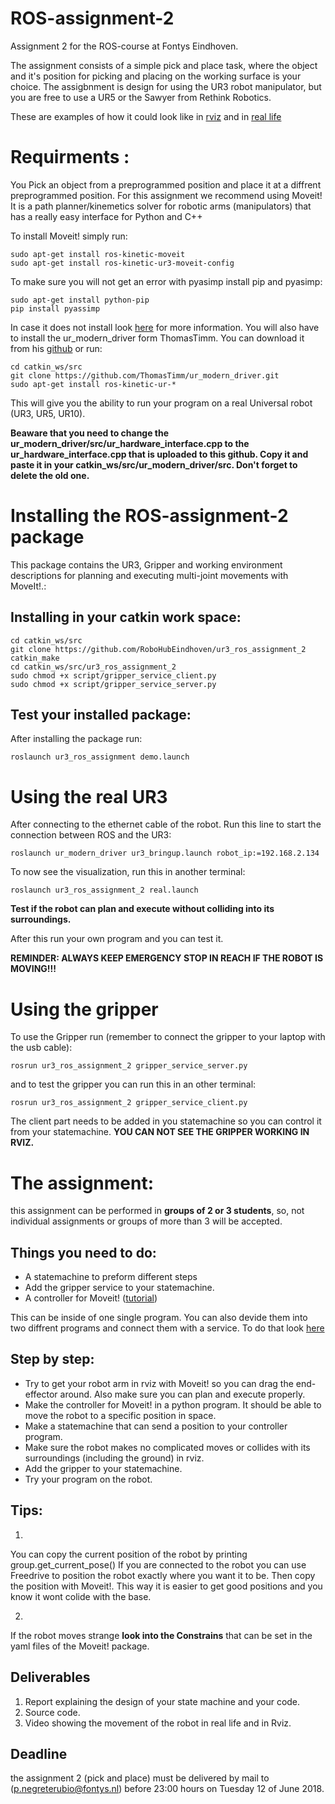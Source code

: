 # ROS-assignment-2
Assignment 2 for the ROS-course at Fontys Eindhoven.

The assignment consists of a simple pick and place task, where the object and it's position for picking and placing on the working surface is your choice. The assigbnment is design for using the UR3 robot manipulator, but you are free to use a UR5 or the Sawyer from Rethink Robotics.

These are examples of how it could look like in [rviz](https://www.youtube.com/watch?v=7vrwx3QfseM)  and in [real life](https://www.youtube.com/watch?v=ayQRK4hnlew&feature=youtu.be)

# Requirments :
You Pick an object from a preprogrammed position and place it at a diffrent preprogrammed position.
For this assignment we recommend using Moveit! It is a path planner/kinemetics solver for robotic arms (manipulators) that has a really easy interface for Python and C++

To install Moveit! simply run:
```
sudo apt-get install ros-kinetic-moveit
sudo apt-get install ros-kinetic-ur3-moveit-config 
```
To make sure you will not get an error with pyasimp install pip and pyasimp:
```
sudo apt-get install python-pip
pip install pyassimp
```

In case it does not install look [here](http://moveit.ros.org/install/) for more information.
You will also have to install the ur_modern_driver form ThomasTimm. You can download it from his [github](https://github.com/ThomasTimm/ur_modern_driver) or run:
```
cd catkin_ws/src
git clone https://github.com/ThomasTimm/ur_modern_driver.git
sudo apt-get install ros-kinetic-ur-*
```
This will give you the ability to run your program on a real Universal robot (UR3, UR5, UR10).

**Beaware that you need to change the ur_modern_driver/src/ur_hardware_interface.cpp to the ur_hardware_interface.cpp that is uploaded to this github. Copy it and paste it in your catkin_ws/src/ur_modern_driver/src. Don't forget to delete the old one.**

# Installing the ROS-assignment-2 package
This package contains the UR3, Gripper and working environment descriptions for planning and executing multi-joint movements with MoveIt!.:
## Installing in your catkin work space:
```
cd catkin_ws/src
git clone https://github.com/RoboHubEindhoven/ur3_ros_assignment_2
catkin_make
cd catkin_ws/src/ur3_ros_assignment_2
sudo chmod +x script/gripper_service_client.py 
sudo chmod +x script/gripper_service_server.py 
```
## Test your installed package:

After installing the package run:
```
roslaunch ur3_ros_assignment demo.launch
```
# Using the real UR3
After connecting to the ethernet cable of the robot.
Run this line to start the connection between ROS and the UR3:
```
roslaunch ur_modern_driver ur3_bringup.launch robot_ip:=192.168.2.134
```
To now see the visualization, run this in another terminal:
```
roslaunch ur3_ros_assignment_2 real.launch
```
**Test if the robot can plan and execute without colliding into its surroundings.**

After this run your own program and you can test it. 

**REMINDER: ALWAYS KEEP EMERGENCY STOP IN REACH IF THE ROBOT IS MOVING!!!**

# Using the gripper
To use the Gripper run (remember to connect the gripper to your laptop with the usb cable):
``` 
rosrun ur3_ros_assignment_2 gripper_service_server.py
```
and to test the gripper you can run this in an other terminal:
```
rosrun ur3_ros_assignment_2 gripper_service_client.py
```
The client part needs to be added in you statemachine so you can control it from your statemachine. **YOU CAN NOT SEE THE GRIPPER WORKING IN RVIZ.**

# The assignment:
this assignment can be performed in **groups of 2 or 3 students**, so, not individual assignments or groups of more than 3 will be accepted.

## Things you need to do:

- A statemachine to preform different steps
- Add the gripper service to your statemachine. 
- A controller for Moveit! ([tutorial](http://docs.ros.org/kinetic/api/moveit_tutorials/html/doc/move_group_python_interface/move_group_python_interface_tutorial.html#getting-started))

This can be inside of one single program. You can also devide them into two diffrent programs and connect them with a service. To do that look [here](http://wiki.ros.org/ROS/Tutorials/WritingServiceClient%28python%29)

## Step by step:

- Try to get your robot arm in rviz with Moveit! so you can drag the end-effector around. Also make sure you can plan and execute properly. 
- Make the controller for Moveit! in a python program. It should be able to move the robot to a specific position in space.
- Make a statemachine that can send a position to your controller program.
- Make sure the robot makes no complicated moves or collides with its surroundings (including the ground) in rviz.
- Add the gripper to your statemachine.
- Try your program on the robot.

## Tips:
1. 
You can copy the current position of the robot by printing group.get_current_pose()
If you are connected to the robot you can use Freedrive to position the robot exactly where you want it to be. Then copy the position with Moveit!. This way it is easier to get good positions and you know it wont colide with the base.

2. 
If the robot moves strange **look into the Constrains** that can be set in the yaml files of the Moveit! package.

## Deliverables
1. Report explaining the design of your state machine and your code.
2. Source code.
3. Video showing the movement of the robot in real life and in Rviz.

## Deadline
the assignment 2 (pick and place) must be delivered by mail to (p.negreterubio@fontys.nl) before 23:00 hours on Tuesday 12 of June 2018.







